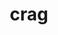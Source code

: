 ---
category: 4-letters
denotation: null
name: crag
reference_link: https://www.etymonline.com/word/crag
root_language: null
root_name: null
title: crag
type: free
word_sums:
- respelling: crag
  sum: 'Crag + '
---